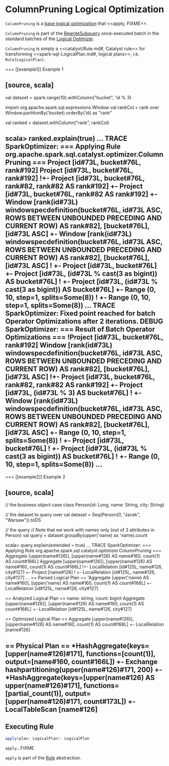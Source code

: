 # ColumnPruning Logical Optimization

`ColumnPruning` is a [base logical optimization](../Optimizer.md#batches) that <<apply, FIXME>>.

`ColumnPruning` is part of the [RewriteSubquery](../Optimizer.md#RewriteSubquery) once-executed batch in the standard batches of the [Logical Optimizer](../Optimizer.md).

`ColumnPruning` is simply a <<catalyst/Rule.md#, Catalyst rule>> for transforming <<spark-sql-LogicalPlan.md#, logical plans>>, i.e. `Rule[LogicalPlan]`.

=== [[example1]] Example 1

[source, scala]
----
val dataset = spark.range(10).withColumn("bucket", 'id % 3)

import org.apache.spark.sql.expressions.Window
val rankCol = rank over Window.partitionBy('bucket).orderBy('id) as "rank"

val ranked = dataset.withColumn("rank", rankCol)

scala> ranked.explain(true)
...
TRACE SparkOptimizer:
=== Applying Rule org.apache.spark.sql.catalyst.optimizer.ColumnPruning ===
 Project [id#73L, bucket#76L, rank#192]                                                                                                                              Project [id#73L, bucket#76L, rank#192]
!+- Project [id#73L, bucket#76L, rank#82, rank#82 AS rank#192]                                                                                                       +- Project [id#73L, bucket#76L, rank#82 AS rank#192]
    +- Window [rank(id#73L) windowspecdefinition(bucket#76L, id#73L ASC, ROWS BETWEEN UNBOUNDED PRECEDING AND CURRENT ROW) AS rank#82], [bucket#76L], [id#73L ASC]      +- Window [rank(id#73L) windowspecdefinition(bucket#76L, id#73L ASC, ROWS BETWEEN UNBOUNDED PRECEDING AND CURRENT ROW) AS rank#82], [bucket#76L], [id#73L ASC]
!      +- Project [id#73L, bucket#76L]                                                                                                                                     +- Project [id#73L, (id#73L % cast(3 as bigint)) AS bucket#76L]
!         +- Project [id#73L, (id#73L % cast(3 as bigint)) AS bucket#76L]                                                                                                     +- Range (0, 10, step=1, splits=Some(8))
!            +- Range (0, 10, step=1, splits=Some(8))
...
TRACE SparkOptimizer: Fixed point reached for batch Operator Optimizations after 2 iterations.
DEBUG SparkOptimizer:
=== Result of Batch Operator Optimizations ===
!Project [id#73L, bucket#76L, rank#192]                                                                                                                              Window [rank(id#73L) windowspecdefinition(bucket#76L, id#73L ASC, ROWS BETWEEN UNBOUNDED PRECEDING AND CURRENT ROW) AS rank#82], [bucket#76L], [id#73L ASC]
!+- Project [id#73L, bucket#76L, rank#82, rank#82 AS rank#192]                                                                                                       +- Project [id#73L, (id#73L % 3) AS bucket#76L]
!   +- Window [rank(id#73L) windowspecdefinition(bucket#76L, id#73L ASC, ROWS BETWEEN UNBOUNDED PRECEDING AND CURRENT ROW) AS rank#82], [bucket#76L], [id#73L ASC]      +- Range (0, 10, step=1, splits=Some(8))
!      +- Project [id#73L, bucket#76L]
!         +- Project [id#73L, (id#73L % cast(3 as bigint)) AS bucket#76L]
!            +- Range (0, 10, step=1, splits=Some(8))
...
----

=== [[example2]] Example 2

[source, scala]
----
// the business object
case class Person(id: Long, name: String, city: String)

// the dataset to query over
val dataset = Seq(Person(0, "Jacek", "Warsaw")).toDS

// the query
// Note that we work with names only (out of 3 attributes in Person)
val query = dataset.groupBy(upper('name) as 'name).count

scala> query.explain(extended = true)
...
TRACE SparkOptimizer:
=== Applying Rule org.apache.spark.sql.catalyst.optimizer.ColumnPruning ===
 Aggregate [upper(name#126)], [upper(name#126) AS name#160, count(1) AS count#166L]   Aggregate [upper(name#126)], [upper(name#126) AS name#160, count(1) AS count#166L]
!+- LocalRelation [id#125L, name#126, city#127]                                       +- Project [name#126]
!                                                                                        +- LocalRelation [id#125L, name#126, city#127]
...
== Parsed Logical Plan ==
'Aggregate [upper('name) AS name#160], [upper('name) AS name#160, count(1) AS count#166L]
+- LocalRelation [id#125L, name#126, city#127]

== Analyzed Logical Plan ==
name: string, count: bigint
Aggregate [upper(name#126)], [upper(name#126) AS name#160, count(1) AS count#166L]
+- LocalRelation [id#125L, name#126, city#127]

== Optimized Logical Plan ==
Aggregate [upper(name#126)], [upper(name#126) AS name#160, count(1) AS count#166L]
+- LocalRelation [name#126]

== Physical Plan ==
*HashAggregate(keys=[upper(name#126)#171], functions=[count(1)], output=[name#160, count#166L])
+- Exchange hashpartitioning(upper(name#126)#171, 200)
   +- *HashAggregate(keys=[upper(name#126) AS upper(name#126)#171], functions=[partial_count(1)], output=[upper(name#126)#171, count#173L])
      +- LocalTableScan [name#126]
----

## <span id="apply"> Executing Rule

```scala
apply(plan: LogicalPlan): LogicalPlan
```

`apply`...FIXME

`apply` is part of the [Rule](../catalyst/Rule.md#apply) abstraction.
